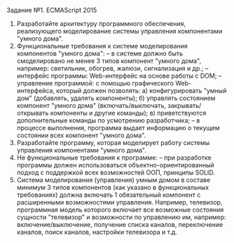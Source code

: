 Задание №1. ECMAScript 2015
1. Разработайте архитектуру программного обеспечения, реализующего моделирование системы управления компонентами "умного дома".
2. Функциональные требования к системе моделирования компонентов "умного дома":
– в системе должно быть смоделировано не менее 3 типов компонент "умного дома", например: светильник, обогрев, жалюзи, сигнализация и др.;
– интерфейс программы: Web-интерфейс на основе работы с DOM;
– управление программой: с помощью графического Web-интерфейса, который должен позволять:
а) конфигурировать "умный дом" (добавлять, удалять компоненты);
б) управлять состоянием компонент "умного дома" (включать/выключать, закрывать/открывать компоненты и другие команды);
в) приветствуются дополнительные команды по усмотрению разработчика;
– в процессе выполнения, программа выдает информацию о текущем состоянии всех компонент "умного дома".
3. Разработайте программу, которая моделирует работу системы управления компонентами "умного дома".
4. Не функциональные требования к программе:
– при разработке программы должен использоваться объектно-ориентированный подход с поддержкой всех возможностей ООП, принципы SOLID.
5. Система моделирования (управления) умным домом в составе минимум 3 типов компонентов (как указано в функциональных требованиях) должна включать 1 обязательный компонент с расширенными возможностями управления. Например, телевизор, программная модель которого включает все возможные состояния сущности "телевизор" и возможности по управлению им, например: включение/выключение, получение списка каналов, переключение каналов, поиск каналов, настройки телевизора и т.д.
